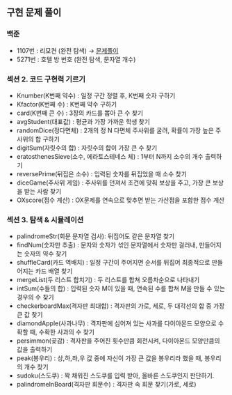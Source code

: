 ## 구현 문제 풀이
   ### 백준
   * 1107번 : 리모컨 (완전 탐색) → [문제풀이](https://chanos.tistory.com/entry/%EB%B0%B1%EC%A4%80-1107%EB%B2%88-%EB%A6%AC%EB%AA%A8%EC%BB%A8-%ED%8C%8C%EC%9D%B4%EC%8D%AC-%EB%AC%B8%EC%A0%9C-%ED%92%80%EC%9D%B4)  
   * 5271번 : 호텔 방 번호 (완전 탐색, 문자열 개수)

   ### 섹션 2. 코드 구현력 기르기
   * Knumber(K번째 약수) : 일정 구간 정렬 후, K번째 숫자 구하기
   * Kfactor(K번째 수) : K번째 약수 구하기
   * card(K번째 큰 수) : 3장의 카드를 뽑아 큰 수 찾기
   * avgStudent(대표값) : 평균과 가장 가까운 학생 찾기
   * randomDice(정다면체) : 2개의 정 N 다면체 주사위를 굴려, 확률이 가장 높은 주사위의 합 구하기
   * digitSum(자릿수의 합) : 자릿수의 합이 가장 큰 수 찾기
   * eratosthenesSieve(소수, 에라토스테네스 체) : 1부터 N까지 소수의 개수 출력하기
   * reversePrime(뒤집은 소수) : 입력된 숫자를 뒤집었을 때 소수 찾기
   * diceGame(주사위 게임) : 주사위를 던져서 조건에 맞춰 보상을 주고, 가장 큰 보상을 받는 사람 찾기
   * OXscore(점수 계산) : OX문제를 연속으로 맞추면 받는 가산점을 포함한 점수 계산

   ### 섹션 3. 탐색 & 시뮬레이션
   * palindromeStr(회문 문자열 검사): 뒤집어도 같은 문자열 찾기
   * findNum(숫자만 추출) : 문자와 숫자가 섞인 문자열에서 숫자만 걸러내, 만들어지는 숫자의 약수 찾기
   * shuffleCard(카드 역배치) : 일정 구간이 주어지면 순서를 뒤집어 최종적으로 만들어지는 카드 배열 찾기
   * mergeList(두 리스트 합치기) : 두 리스트를 합쳐 오름차순으로 나타내기
   * intSum(수들의 합) : 입력된 숫자 M이 있을 때, 연속된 수를 합쳐 M을 만들 수 있는 경우의 수 찾기
   * checkerboardMax(격자판 최대합) : 격자판의 가로, 세로, 두 대각선의 합 중 가장 큰 값 찾기
   * diamondApple(사과나무) : 격자판에 심어져 있는 사과를 다이아몬드 모양으로 수확할 때, 수확한 사과의 수 찾기
   * persimmon(곶감) : 격자판을 주어진 횟수만큼 회전시켜, 다이아몬드 모양만큼의 값을 출력하기
   * peak(봉우리) : 상,하,좌,우 값 중에 자신이 가장 큰 값을 봉우리라 했을 때, 봉우리의 개수 찾기
   * sudoku(스도쿠) : 꽉 채워진 스도쿠를 입력 받아, 올바른 스도쿠인지 판단하기. 
   * palindromeInBoard(격자판 회문수) : 격자판 속 회문 찾기(가로, 세로)